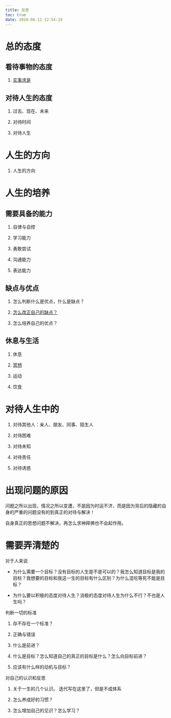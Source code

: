 ```yaml
---
title: 反思
toc: true
date: 2018-06-12 12:54:19
---
```

# 总的态度

## 看待事物的态度

1. [实事求是](http://106.15.37.116/2018/05/15/%E5%AE%9E%E4%BA%8B%E6%B1%82%E6%98%AF/)


## 对待人生的态度

1. 过去、现在、未来

2. 对待时间

3. 对待人生




# 人生的方向

1. 人生的方向






# 人生的培养


## 需要具备的能力

1. 自律与自控

2. 学习能力

3. 勇敢尝试

4. 沟通能力

5. 表达能力


## 缺点与优点

1. 怎么判断什么是优点，什么是缺点？

2. [怎么改正自己的缺点？](http://106.15.37.116/2018/05/02/how-to-correct-my-shortcomings/)

3. 怎么培养自己的优点？


## 休息与生活

1. 休息

2. [冥想](http://106.15.37.116/iterate-myself/self/%e5%86%a5%e6%83%b3/)

3. 运动

4. 饮食




# 对待人生中的

1. 对待其他人：亲人、朋友、同事、陌生人

2. 对待困难

3. 对待未知

4. 对待责任

5. 对待诱惑



# 出现问题的原因

问题之所以出现，情况之所以变遭，不是因为时运不济，而是因为背后的隐藏的自身的严重的问题没有的到真正的对待与解决！

自身真正的思想问题不解决，再怎么求神拜佛也不会起作用。



# 需要弄清楚的


对于人来说


  * 为什么需要一个目标？没有目标的人生是不是可以的？我怎么知道目标是我的目标？我想要的目标和我这一生的目标有什么区别？为什么混吃等死不能是目标？

  * 为什么要以积极的态度对待人生？消极的态度对待人生为什么不行？不也是人生吗？

判断一切的标准

1. 存不存在一个标准？

2. 正确与错误

3. 什么是前进？

4. 什么是目标？怎么知道自己的真正的目标是什么？怎么向目标前进？

5. 应该有什么样的动机与目标？



对自己的认识和反思

1. 关于一生的几个认识。 迭代写在这里了，但是不成体系

2. 怎么养成好的习惯？

3. 怎么增加自己的见识？怎么学习？



